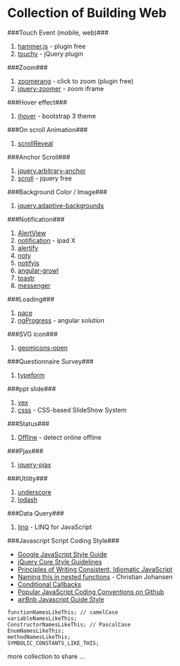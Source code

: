 Collection of Building Web
=====

###Touch Event (mobile, web)###

1. [hammer.js](https://github.com/EightMedia/hammer.js) - plugin free
2. [touchy](https://github.com/HotStudio/touchy) - jQuery plugin

###Zoom###

1. [zoomerang](https://github.com/yyx990803/zoomerang) - click to zoom (plugin free)
2. [jquery-zoomer](http://github.hubspot.com/jquery-zoomer/) - zoom iframe

###Hover effect###
1. [ihover](https://github.com/gudh/ihover) - bootstrap 3 theme

###On scroll Animation###

1. [scrollReveal](https://github.com/julianlloyd/scrollReveal.js)

###Anchor Scroll###

1. [jquery.arbitrary-anchor](https://github.com/briangonzalez/jquery.arbitrary-anchor.js)
2. [scroll](https://github.com/bloodyowl/scroll) - jquery free

###Background Color / Image###

1. [jquery.adaptive-backgrounds](https://github.com/briangonzalez/jquery.adaptive-backgrounds.js)

###Notification###

1. [AlertView](http://kelp404.github.io/AlertView/)
2. [notification](http://adodson.com/notification.js/#notificationjs) - ipad X
3. [alertify](http://fabien-d.github.io/alertify.js/)
4. [noty](http://needim.github.io/noty/)
5. [notifyjs](http://notifyjs.com/)
6. [angular-growl](https://github.com/Marcorinck/angular-growl)
7. [toastr](http://codeseven.github.io/toastr/)
8. [messenger](http://github.hubspot.com/messenger/)

###Loading###
1. [pace](https://github.com/HubSpot/pace)
2. [ngProgress](http://victorbjelkholm.github.io/ngProgress/) - angular solution

###SVG icon###
1. [geomicons-open](https://github.com/jxnblk/geomicons-open)

###Questionnaire Survey###
1. [typeform](http://www.typeform.com/)

###ppt slide###
1. [vex](https://github.com/hubspot/vex)
2. [csss](https://github.com/LeaVerou/csss) - CSS-based SlideShow System

###Status###
1. [Offline](https://github.com/hubspot/offline) - detect online offline

###Pjax###
1. [jquery-pjax](https://github.com/defunkt/jquery-pjax)

###Utility###
1. [underscore](https://github.com/jashkenas/underscore)
2. [lodash](https://github.com/lodash/lodash/)

###Data Query###
1. [linq](http://linqjs.codeplex.com/) - LINQ for JavaScript

###Javascript Script Coding Style###
- [Google JavaScript Style Guide](http://google-styleguide.googlecode.com/svn/trunk/javascriptguide.xml)
- [jQuery Core Style Guidelines](http://docs.jquery.com/JQuery_Core_Style_Guidelines)
- [Principles of Writing Consistent, Idiomatic JavaScript](https://github.com/rwldrn/idiomatic.js/)
- [Naming this in nested functions](https://gist.github.com/4135065) - Christian Johansen
- [Conditional Callbacks](https://github.com/airbnb/javascript/issues/52)
- [Popular JavaScript Coding Conventions on Github](http://sideeffect.kr/popularconvention/#javascript)
- [airBnb Javascript Guide Style](https://github.com/airbnb/javascript/blob/master/README.md)
```
functionNamesLikeThis; // camelCase
variableNamesLikeThis;
ConstructorNamesLikeThis; // PascalCase
EnumNamesLikeThis;
methodNamesLikeThis;
SYMBOLIC_CONSTANTS_LIKE_THIS;
```

more collection to share ...
